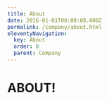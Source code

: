 ```yaml
---
title: About
date: 2016-01-01T00:00:00.000Z
permalink: /company/about.html
eleventyNavigation:
  key: About
  order: 0
  parent: Company
---
```

# ABOUT!
